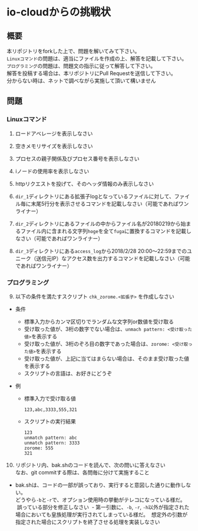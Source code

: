 io-cloudからの挑戦状
====

## 概要
本リポジトリをforkした上で、問題を解いてみて下さい。  
`Linuxコマンド`の問題は、適当にファイルを作成の上、解答を記載して下さい。  
`プログラミング`の問題は、問題文の指示に従って解答して下さい。  
解答を投稿する場合は、本リポジトリにPull Requestを送信して下さい。  
分からない時は、ネットで調べながら実施して頂いて構いません

## 問題

### Linuxコマンド

1. ロードアベレージを表示しなさい

2. 空きメモリサイズを表示しなさい

3. プロセスの親子関係及びプロセス番号を表示しなさい

4. iノードの使用率を表示しなさい

5. httpリクエストを投げて、そのヘッダ情報のみ表示しなさい

6. `dir_1`ディレクトリにある拡張子logとなっているファイルに対して、ファイル毎に末尾5行分を表示させるコマンドを記載しなさい（可能であればワンライナー）

7. `dir_2`ディレクトリにあるファイルの中からファイル名が20180219から始まるファイル内に含まれる文字列`hoge`を全て`fuga`に置換するコマンドを記載しなさい（可能であればワンライナー）

8. `dir_3`ディレクトリにある`access_log`から2018/2/28 20:00～22:59までのユニーク（送信元IP）なアクセス数を出力するコマンドを記載しなさい（可能であればワンライナー）

### プログラミング

9. 以下の条件を満たすスクリプト `chk_zorome.<拡張子>` を作成しなさい
  - 条件
    - 標準入力からカンマ区切りでランダムな文字列or数値を受け取る
    - 受け取った値が、3桁の数字でない場合は、`unmach pattern: <受け取った値>`を表示する
    - 受け取った値が、3桁のぞろ目の数字であった場合は、`zorome: <受け取った値>`を表示する
    - 受け取った値が、上記に当てはまらない場合は、そのまま受け取った値を表示する
    - スクリプトの言語は、お好きにどうぞ

  - 例
    - 標準入力で受け取る値
  
      ```
      123,abc,3333,555,321
      ```

    - スクリプトの実行結果

      ```
      123
      unmatch pattern: abc
      unmatch pattern: 3333
      zorome: 555
      321
      ```

10. リポジトリ内、bak.shのコードを読んで、次の問いに答えなさい  
なお、git commitする際は、各問毎に分けて実施すること
  - bak.shは、コードの一部が誤っており、実行すると意図した通りに動作しない。  
  どうやら`-b`と`-r`で、オプション使用時の挙動がテレコになっている様だ。  
  誤っている部分を修正しなさい 
  - 第一引数に、`-b`, `-r`, `-h`以外が指定された場合においても皇族処理が実行されてしまっている様だ。
  想定外の引数が指定された場合にスクリプトを終了させる処理を実装しなさい
